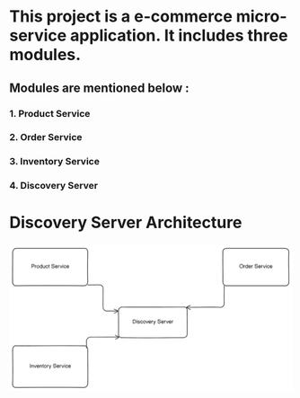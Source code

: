 

# This project is a e-commerce micro-service application. It includes three modules.

## Modules are mentioned below :
### 1. Product Service
### 2. Order Service
### 3. Inventory Service
### 4. Discovery Server

# Discovery Server Architecture
### ![Diagram Description](assets/discovery-server-architecture.png)

